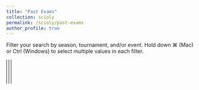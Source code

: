 ```yaml
---
title: "Past Exams"
collection: scioly
permalink: /scioly/past-exams
author_profile: true
---
```


Filter your search by season, tournament, and/or event. Hold down ⌘ (Mac) or Ctrl (Windows) to select multiple values in each filter.

<select id="season-select" multiple></select>
<select id="tournament-select" multiple></select>
<select id="event-select" multiple></select>

<div id="exams-container"></div>

<script defer src="/assets/js/exams.js"></script>

